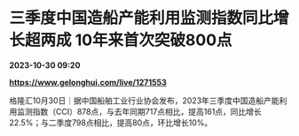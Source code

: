 # 三季度中国造船产能利用监测指数同比增长超两成 10年来首次突破800点

**2023-10-30 09:20**

**https://www.gelonghui.com/live/1271553**

格隆汇10月30日｜据中国船舶工业行业协会发布，2023年三季度中国造船产能利用监测指数（CCI）878点，与去年同期717点相比，提高161点，同比增长22.5%；与二季度798点相比，提高80点，环比增长10%。